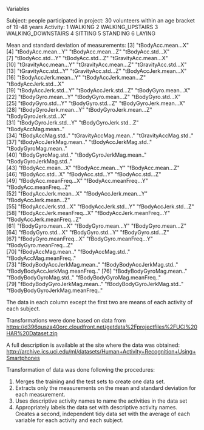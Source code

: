 
Variables
  
Subject: people participated in project: 30 volunteers within an age bracket of 19-48 years
Activity: 
     1 WALKING
     2 WALKING_UPSTAIRS
     3 WALKING_DOWNSTAIRS
     4 SITTING
     5 STANDING
     6 LAYING

Mean and standard deviation of measurements:
[3] "tBodyAcc.mean...X"              
[4] "tBodyAcc.mean...Y"               "tBodyAcc.mean...Z"               "tBodyAcc.std...X"               
[7] "tBodyAcc.std...Y"                "tBodyAcc.std...Z"                "tGravityAcc.mean...X"           
[10] "tGravityAcc.mean...Y"            "tGravityAcc.mean...Z"            "tGravityAcc.std...X"            
[13] "tGravityAcc.std...Y"             "tGravityAcc.std...Z"             "tBodyAccJerk.mean...X"          
[16] "tBodyAccJerk.mean...Y"           "tBodyAccJerk.mean...Z"           "tBodyAccJerk.std...X"           
[19] "tBodyAccJerk.std...Y"            "tBodyAccJerk.std...Z"            "tBodyGyro.mean...X"             
[22] "tBodyGyro.mean...Y"              "tBodyGyro.mean...Z"              "tBodyGyro.std...X"              
[25] "tBodyGyro.std...Y"               "tBodyGyro.std...Z"               "tBodyGyroJerk.mean...X"         
[28] "tBodyGyroJerk.mean...Y"          "tBodyGyroJerk.mean...Z"          "tBodyGyroJerk.std...X"          
[31] "tBodyGyroJerk.std...Y"           "tBodyGyroJerk.std...Z"           "tBodyAccMag.mean.."             
[34] "tBodyAccMag.std.."               "tGravityAccMag.mean.."           "tGravityAccMag.std.."           
[37] "tBodyAccJerkMag.mean.."          "tBodyAccJerkMag.std.."           "tBodyGyroMag.mean.."            
[40] "tBodyGyroMag.std.."              "tBodyGyroJerkMag.mean.."         "tBodyGyroJerkMag.std.."         
[43] "fBodyAcc.mean...X"               "fBodyAcc.mean...Y"               "fBodyAcc.mean...Z"              
[46] "fBodyAcc.std...X"                "fBodyAcc.std...Y"                "fBodyAcc.std...Z"               
[49] "fBodyAcc.meanFreq...X"           "fBodyAcc.meanFreq...Y"           "fBodyAcc.meanFreq...Z"          
[52] "fBodyAccJerk.mean...X"           "fBodyAccJerk.mean...Y"           "fBodyAccJerk.mean...Z"          
[55] "fBodyAccJerk.std...X"            "fBodyAccJerk.std...Y"            "fBodyAccJerk.std...Z"           
[58] "fBodyAccJerk.meanFreq...X"       "fBodyAccJerk.meanFreq...Y"       "fBodyAccJerk.meanFreq...Z"      
[61] "fBodyGyro.mean...X"              "fBodyGyro.mean...Y"              "fBodyGyro.mean...Z"             
[64] "fBodyGyro.std...X"               "fBodyGyro.std...Y"               "fBodyGyro.std...Z"              
[67] "fBodyGyro.meanFreq...X"          "fBodyGyro.meanFreq...Y"          "fBodyGyro.meanFreq...Z"         
[70] "fBodyAccMag.mean.."              "fBodyAccMag.std.."               "fBodyAccMag.meanFreq.."         
[73] "fBodyBodyAccJerkMag.mean.."      "fBodyBodyAccJerkMag.std.."       "fBodyBodyAccJerkMag.meanFreq.." 
[76] "fBodyBodyGyroMag.mean.."         "fBodyBodyGyroMag.std.."          "fBodyBodyGyroMag.meanFreq.."    
[79] "fBodyBodyGyroJerkMag.mean.."     "fBodyBodyGyroJerkMag.std.."      "fBodyBodyGyroJerkMag.meanFreq.."

The data in each column except the first two are means of each activity of each subject. 

Transformations were done based on data from 
https://d396qusza40orc.cloudfront.net/getdata%2Fprojectfiles%2FUCI%20HAR%20Dataset.zip 

A full description is available at the site where the data was obtained: 
http://archive.ics.uci.edu/ml/datasets/Human+Activity+Recognition+Using+Smartphones 

Transformation of data was done following the procedures:
1. Merges the training and the test sets to create one data set.
2. Extracts only the measurements on the mean and standard deviation for each measurement. 
3. Uses descriptive activity names to name the activities in the data set
4. Appropriately labels the data set with descriptive activity names. 
Creates a second, independent tidy data set with the average of each variable for each activity and each subject. 